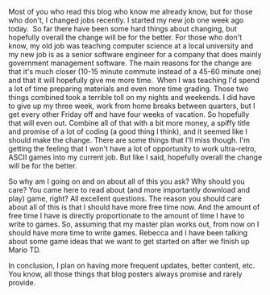 Most of you who read this blog who know me already know, but for those who don't, I changed jobs recently. I started my new job one week ago today.  So far there have been some hard things about changing, but hopefully overall the change will be for the better. For those who don't know, my old job was teaching computer science at a local university and my new job is as a senior software engineer for a company that does mainly government management software. The main reasons for the change are that it's much closer (10-15 minute commute instead of a 45-60 minute one) and that it will hopefully give me more time.  When I was teaching I'd spend a lot of time preparing materials and even more time grading. Those two things combined took a terrible toll on my nights and weekends. I did have to give up my three week, work from home breaks between quarters, but I get every other Friday off and have four weeks of vacation. So hopefully that will even out. Combine all of that with a bit more money, a spiffy title and promise of a lot of coding (a good thing I think), and it seemed like I should make the change. There are some things that I'll miss though. I'm getting the feeling that I won't have a lot of opportunity to work ultra-retro, ASCII games into my current job. But like I said, hopefully overall the change will be for the better.

So why am I going on and on about all of this you ask? Why should you care? You came here to read about (and more importantly download and play) game, right? All excellent questions. The reason you should care about all of this is that I should have more free time now. And the amount of free time I have is directly proportionate to the amount of time I have to write to games. So, assuming that my master plan works out, from now on I should have more time to write games. Rebecca and I have been talking about some game ideas that we want to get started on after we finish up Mario TD.

In conclusion, I plan on having more frequent updates, better content, etc. You know, all those things that blog posters always promise and rarely provide.